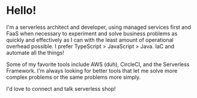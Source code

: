 # Hello!

I'm a serverless architect and developer, using managed services first and FaaS when necessary to experiment and solve business problems as quickly and effectively as I can with the least amount of operational overhead possible.  I prefer TypeScript > JavaScript > Java.  IaC and automate all the things!

Some of my favorite tools include AWS (duh), CircleCI, and the Serverless Framework.  I'm always looking for better tools that let me solve more complex problems or the same problems more simply.

I'd love to connect and talk serverless shop!

<img height="0" src="https://t2bgjnz1g5.execute-api.us-east-1.amazonaws.com/v1/readme/visits/github/manwaring/manwaring?style=flat-square">
